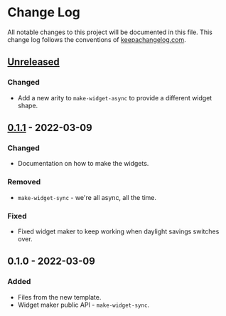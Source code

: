 # Change Log
All notable changes to this project will be documented in this file. This change log follows the conventions of [keepachangelog.com](http://keepachangelog.com/).

## [Unreleased]
### Changed
- Add a new arity to `make-widget-async` to provide a different widget shape.

## [0.1.1] - 2022-03-09
### Changed
- Documentation on how to make the widgets.

### Removed
- `make-widget-sync` - we're all async, all the time.

### Fixed
- Fixed widget maker to keep working when daylight savings switches over.

## 0.1.0 - 2022-03-09
### Added
- Files from the new template.
- Widget maker public API - `make-widget-sync`.

[Unreleased]: https://sourcehost.site/your-name/clodle/compare/0.1.1...HEAD
[0.1.1]: https://sourcehost.site/your-name/clodle/compare/0.1.0...0.1.1
